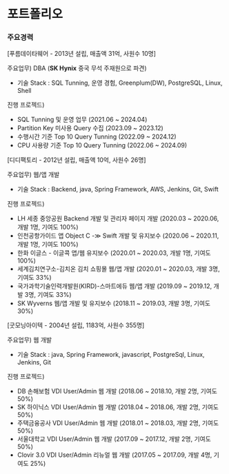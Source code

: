 # 포트폴리오

### 주요경력

[푸름데이타웨어 - 2013년 설립, 매출액 31억, 사원수 10명]

주요업무)
DBA (__SK Hynix__ 중국 무석 주재원으로 파견)
- 기술 Stack : SQL Tunning, 운영 경험, Greenplum(DW), PostgreSQL, Linux, Shell

진행 프로젝드)
- SQL Tunning 및 운영 업무
(2021.06 ~ 2024.04)
- Partition Key 미사용 Query 수집
(2023.09 ~ 2023.12)
- 수행시간 기준 Top 10 Query Tunning
(2022.09 ~ 2024.12)
- CPU 사용량 기준 Top 10 Query Tunning
(2022.06 ~ 2024.09)


[디디팩토리 - 2012년 설립, 매출액 10억, 사원수 26명]

주요업무)
웹/앱 개발
- 기술 Stack : Backend, java, Spring Framework, AWS, Jenkins, Git, Swift

진행 프로젝드)
- LH 세종 중앙공원 Backend 개발 및 관리자 페이지 개발
(2020.03 ~ 2020.06, 개발 1명, 기여도 100%)
- 인천공항가이드 앱 Object C -≫ Swift 개발 및 유지보수
(2020.06 ~ 2020.11, 개발 1명, 기여도 100%)
- 한화 이글스 - 이글콕 앱/웹 유지보수
(2020.01 ~ 2020.03, 개발 1명, 기여도 100%)
- 세계김치연구소-김치온 김치 쇼핑몰 웹/앱 개발
(2020.01 ~ 2020.03, 개발 3명, 기여도 33%)
- 국가과학기술인력개발원(KIRD)-스마트에듀 웹/앱 개발
(2019.09 ~ 2019.12, 개발 3명, 기여도 33%)
- SK Wyverns 웹/앱 개발 및 유지보수
(2018.11 ~ 2019.03, 개발 3명, 기여도 30%)


[굿모닝아이텍 - 2004년 설립, 1183억, 사원수 355명]

주요업무)
웹 개발
- 기술 Stack : java, Spring Framework, javascript, PostgreSql, Linux, Jenkins, Git

진행 프로젝드)
- DB 손해보험 VDI User/Admin 웹 개발
(2018.06 ~ 2018.10, 개발 2명, 기여도 50%)
- SK 하이닉스 VDI User/Admin 웹 개발
(2018.04 ~ 2018.06, 개발 2명, 기여도 50%)
- 주택금융공사 VDI User/Admin 웹 개발
(2018.01 ~ 2018.03, 개발 2명, 기여도 50%)
- 서울대학교 VDI User/Admin 웹 개발
(2017.09 ~ 2017.12, 개발 2명, 기여도 50%)
- Clovir 3.0 VDI User/Admin 리뉴얼 웹 개발
(2017.05 ~ 2017.09, 개발 4명, 기여도 25%)
